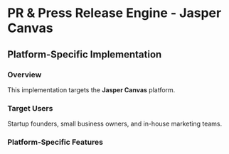 # PR & Press Release Engine - Jasper Canvas

## Platform-Specific Implementation

### Overview
This implementation targets the **Jasper Canvas** platform.

### Target Users
Startup founders, small business owners, and in-house marketing teams.

### Platform-Specific Features
